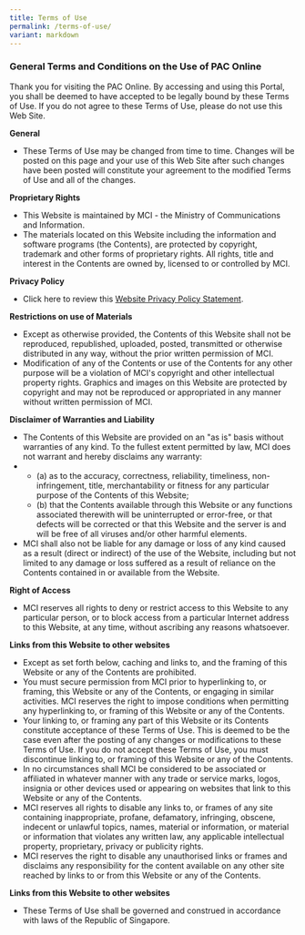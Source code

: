 ```yaml
---
title: Terms of Use
permalink: /terms-of-use/
variant: markdown
---
```

### **General Terms and Conditions on the Use of PAC Online**

Thank you for visiting the PAC Online. By accessing and using this Portal, you shall be deemed to have accepted to be legally bound by these Terms of Use. If you do not agree to these Terms of Use, please do not use this Web Site.

**General**

*   These Terms of Use may be changed from time to time. Changes will be posted on this page and your use of this Web Site after such changes have been posted will constitute your agreement to the modified Terms of Use and all of the changes.

**Proprietary Rights**

*   This Website is maintained by MCI - the Ministry of Communications and Information.
*   The materials located on this Website including the information and software programs (the Contents), are protected by copyright, trademark and other forms of proprietary rights. All rights, title and interest in the Contents are owned by, licensed to or controlled by MCI.

**Privacy Policy**

*   Click here to review this [Website Privacy Policy Statement](/privacy).

**Restrictions on use of Materials**

*   Except as otherwise provided, the Contents of this Website shall not be reproduced, republished, uploaded, posted, transmitted or otherwise distributed in any way, without the prior written permission of MCI.
*   Modification of any of the Contents or use of the Contents for any other purpose will be a violation of MCI's copyright and other intellectual property rights. Graphics and images on this Website are protected by copyright and may not be reproduced or appropriated in any manner without written permission of MCI.

**Disclaimer of Warranties and Liability**

*   The Contents of this Website are provided on an "as is" basis without warranties of any kind. To the fullest extent permitted by law, MCI does not warrant and hereby disclaims any warranty:
*   *   (a) as to the accuracy, correctness, reliability, timeliness, non-infringement, title, merchantability or fitness for any particular purpose of the Contents of this Website;
    *   (b) that the Contents available through this Website or any functions associated therewith will be uninterrupted or error-free, or that defects will be corrected or that this Website and the server is and will be free of all viruses and/or other harmful elements.
*   MCI shall also not be liable for any damage or loss of any kind caused as a result (direct or indirect) of the use of the Website, including but not limited to any damage or loss suffered as a result of reliance on the Contents contained in or available from the Website.

**Right of Access**

*   MCI reserves all rights to deny or restrict access to this Website to any particular person, or to block access from a particular Internet address to this Website, at any time, without ascribing any reasons whatsoever.

**Links from this Website to other websites**

*   Except as set forth below, caching and links to, and the framing of this Website or any of the Contents are prohibited.
*   You must secure permission from MCI prior to hyperlinking to, or framing, this Website or any of the Contents, or engaging in similar activities. MCI reserves the right to impose conditions when permitting any hyperlinking to, or framing of this Website or any of the Contents.
*   Your linking to, or framing any part of this Website or its Contents constitute acceptance of these Terms of Use. This is deemed to be the case even after the posting of any changes or modifications to these Terms of Use. If you do not accept these Terms of Use, you must discontinue linking to, or framing of this Website or any of the Contents.
*   In no circumstances shall MCI be considered to be associated or affiliated in whatever manner with any trade or service marks, logos, insignia or other devices used or appearing on websites that link to this Website or any of the Contents.
*   MCI reserves all rights to disable any links to, or frames of any site containing inappropriate, profane, defamatory, infringing, obscene, indecent or unlawful topics, names, material or information, or material or information that violates any written law, any applicable intellectual property, proprietary, privacy or publicity rights.
*   MCI reserves the right to disable any unauthorised links or frames and disclaims any responsibility for the content available on any other site reached by links to or from this Website or any of the Contents.

**Links from this Website to other websites**

*   These Terms of Use shall be governed and construed in accordance with laws of the Republic of Singapore.